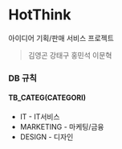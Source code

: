 HotThink
==========
아이디어 기획/판매 서비스 프로젝트
>김영곤
강태구
홍민석
이문혁



### DB 규칙

#### TB_CATEG(CATEGORI)
- IT - IT서비스
- MARKETING - 마케팅/금융
- DESIGN - 디자인
